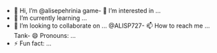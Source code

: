 - 👋 Hi, I’m @alisepehrinia
game- 👀 I’m interested in ...
- 🌱 I’m currently learning ...
- 💞️ I’m looking to collaborate on ...
@ALISP727- 📫 How to reach me ...
Tank- 😄 Pronouns: ...
- ⚡ Fun fact: ...

<!---
alisepehrinia/alisepehrinia is a ✨ special ✨ repository because its `README.md` (this file) appears on your GitHub profile.
You can click the Preview link to take a look at your changes.
--->
